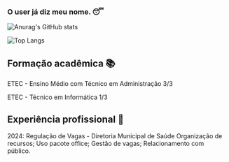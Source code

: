 ### O user já diz meu nome. 😴

![Anurag's GitHub stats](https://github-readme-stats.vercel.app/api?username=riquexavier&show_icons=true&theme=chartreuse-dark)

![Top Langs](https://github-readme-stats.vercel.app/api/top-langs/?username=riquexavier&hide&theme=chartreuse-dark)

## Formação acadêmica 📚

ETEC - Ensino Médio com Técnico em Administração 3/3

ETEC - Técnico em Informática 1/3

## Experiência profissional 💼

2024: Regulação de Vagas - Diretoria Municipal de Saúde
Organização de recursos; Uso pacote office; Gestão de vagas; Relacionamento com público.


